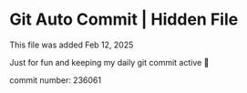 # Git Auto Commit | Hidden File

This file was added Feb 12, 2025

Just for fun and keeping my daily git commit active 🤪

commit number: 236061

